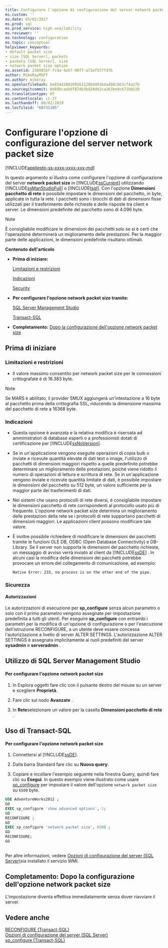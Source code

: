 ```yaml
---
title: Configurare l'opzione di configurazione del server network packet size | Microsoft Docs
ms.custom: ''
ms.date: 03/02/2017
ms.prod: sql
ms.prod_service: high-availability
ms.reviewer: ''
ms.technology: configuration
ms.topic: conceptual
helpviewer_keywords:
- default packet size
- size [SQL Server], packets
- packets [SQL Server], size
- network packet size option
ms.assetid: 236985bf-fc4a-4a57-98f7-a71ef977fd7b
author: MikeRayMSFT
ms.author: mikeray
ms.openlocfilehash: be854d2002692611289d401b4ad98cb63cf4a27b
ms.sourcegitcommit: 0d89bcaebdf87db3bd26db2ca263be9c671b0220
ms.translationtype: HT
ms.contentlocale: it-IT
ms.lasthandoff: 08/02/2019
ms.locfileid: "68731105"
---
```

# <a name="configure-the-network-packet-size-server-configuration-option"></a>Configurare l'opzione di configurazione del server network packet size
[!INCLUDE[appliesto-ss-xxxx-xxxx-xxx-md](../../includes/appliesto-ss-xxxx-xxxx-xxx-md.md)]

  In questo argomento si illustra come configurare l'opzione di configurazione del server **network packet size** in [!INCLUDE[ssCurrent](../../includes/sscurrent-md.md)] utilizzando [!INCLUDE[ssManStudioFull](../../includes/ssmanstudiofull-md.md)] o [!INCLUDE[tsql](../../includes/tsql-md.md)]. Con l'opzione **Dimensioni pacchetto di rete** è possibile impostare le dimensioni del pacchetto, in byte, applicate in tutta la rete. I pacchetti sono i blocchi di dati di dimensioni fisse utilizzati per il trasferimento delle richieste e delle risposte tra client e server. Le dimensioni predefinite del pacchetto sono di 4.096 byte.  
  
> [!NOTE]  
>  È consigliabile modificare le dimensioni dei pacchetti solo se si è certi che l'operazione determinerà un miglioramento delle prestazioni. Per la maggior parte delle applicazioni, le dimensioni predefinite risultano ottimali.  
  
 **Contenuto dell'articolo**  
  
-   **Prima di iniziare:**  
  
     [Limitazioni e restrizioni](#Restrictions)  
  
     [Indicazioni](#Recommendations)  
  
     [Security](#Security)  
  
-   **Per configurare l'opzione network packet size tramite:**  
  
     [SQL Server Management Studio](#SSMSProcedure)  
  
     [Transact-SQL](#TsqlProcedure)  
  
-   **Completamento:**  [Dopo la configurazione dell'opzione network packet size](#FollowUp)  
  
##  <a name="BeforeYouBegin"></a> Prima di iniziare  
  
###  <a name="Restrictions"></a> Limitazioni e restrizioni  
  
-   Il valore massimo consentito per network packet size per le connessioni crittografate è di 16.383 byte.  
  
> [!NOTE]  
> Se MARS è abilitato, il provider SMUX aggiungerà un'intestazione a 16 byte al pacchetto prima della crittografia SSL, riducendo la dimensione massima del pacchetto di rete a 16368 byte.
   
###  <a name="Recommendations"></a> Indicazioni  
  
-   Questa opzione è avanzata e la relativa modifica è riservata ad amministratori di database esperti o a professionisti dotati di certificazione per [!INCLUDE[ssNoVersion](../../includes/ssnoversion-md.md)].  
  
-   Se in un'applicazione vengono eseguite operazioni di copia bulk o inviate e ricevute quantità elevate di dati text o image, l'utilizzo di pacchetti di dimensioni maggiori rispetto a quelle predefinite potrebbe determinare un miglioramento delle prestazioni, poiché viene ridotto il numero di operazioni di lettura e scrittura di rete. Se in un'applicazione vengono inviate e ricevute quantità limitate di dati, è possibile impostare le dimensioni del pacchetto su 512 byte, un valore sufficiente per la maggior parte dei trasferimenti di dati.  
  
-   Nei sistemi che usano protocolli di rete diversi, è consigliabile impostare le dimensioni pacchetto di rete corrispondenti al protocollo usato più di frequente. L'opzione network packet size determina un miglioramento delle prestazioni della rete se i protocolli di rete supportano pacchetti di dimensioni maggiori. Le applicazioni client possono modificare tale valore.  
  
-   È inoltre possibile richiedere di modificare le dimensioni dei pacchetti tramite le funzioni OLE DB, ODBC (Open Database Connectivity) e DB-Library. Se il server non supporta le dimensioni del pacchetto richieste, un messaggio di avviso verrà inviato al client da [!INCLUDE[ssDE](../../includes/ssde-md.md)] . In alcuni casi la modifica delle dimensioni dei pacchetti potrebbe provocare un errore del collegamento di comunicazione, ad esempio:  
  
     `Native Error: 233, no process is on the other end of the pipe.`  
  
###  <a name="Security"></a> Sicurezza  
  
####  <a name="Permissions"></a> Autorizzazioni  
 Le autorizzazioni di esecuzione per **sp_configure** senza alcun parametro o solo con il primo parametro vengono assegnate per impostazione predefinita a tutti gli utenti. Per eseguire **sp_configure** con entrambi i parametri per la modifica di un'opzione di configurazione o per l'esecuzione dell'istruzione RECONFIGURE, a un utente deve essere concessa l'autorizzazione a livello di server ALTER SETTINGS. L'autorizzazione ALTER SETTINGS è assegnata implicitamente ai ruoli predefiniti del server **sysadmin** e **serveradmin** .  
  
##  <a name="SSMSProcedure"></a> Utilizzo di SQL Server Management Studio  
  
#### <a name="to-configure-the-network-packet-size-option"></a>Per configurare l'opzione network packet size  
  
1.  In Esplora oggetti fare clic con il pulsante destro del mouse su un server e scegliere **Proprietà**.  
  
2.  Fare clic sul nodo **Avanzate** .  
  
3.  In **Rete**selezionare un valore per la casella **Dimensioni pacchetto di rete** .  
  
##  <a name="TsqlProcedure"></a> Uso di Transact-SQL  
  
#### <a name="to-configure-the-network-packet-size-option"></a>Per configurare l'opzione network packet size  
  
1.  Connettersi al [!INCLUDE[ssDE](../../includes/ssde-md.md)].  
  
2.  Dalla barra Standard fare clic su **Nuova query**.  
  
3.  Copiare e incollare l'esempio seguente nella finestra Query, quindi fare clic su **Esegui**. In questo esempio viene illustrato come usare [sp_configure](../../relational-databases/system-stored-procedures/sp-configure-transact-sql.md) per impostare il valore dell'opzione `network packet size` su `6500` byte.  
  
```sql  
USE AdventureWorks2012 ;  
GO  
EXEC sp_configure 'show advanced options', 1;  
GO  
RECONFIGURE ;  
GO  
EXEC sp_configure 'network packet size', 6500 ;  
GO  
RECONFIGURE;  
GO  
  
```  
  
 Per altre informazioni, vedere [Opzioni di configurazione del server &#40;SQL Server&#41;](../../database-engine/configure-windows/server-configuration-options-sql-server.md)sia installato il servizio WMI.  
  
##  <a name="FollowUp"></a> Completamento: Dopo la configurazione dell'opzione network packet size  
 L'impostazione diventa effettiva immediatamente senza dover riavviare il server.  
  
## <a name="see-also"></a>Vedere anche  
 [RECONFIGURE &#40;Transact-SQL&#41;](../../t-sql/language-elements/reconfigure-transact-sql.md)   
 [Opzioni di configurazione del server &#40;SQL Server&#41;](../../database-engine/configure-windows/server-configuration-options-sql-server.md)   
 [sp_configure &#40;Transact-SQL&#41;](../../relational-databases/system-stored-procedures/sp-configure-transact-sql.md)  
  
  
